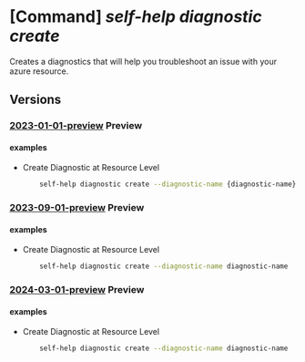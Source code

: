 # [Command] _self-help diagnostic create_

Creates a diagnostics that will help you troubleshoot an issue with your azure resource.

## Versions

### [2023-01-01-preview](/Resources/mgmt-plane/L3tzY29wZX0vcHJvdmlkZXJzL21pY3Jvc29mdC5oZWxwL2RpYWdub3N0aWNzL3t9/2023-01-01-preview.xml) **Preview**

<!-- mgmt-plane /{scope}/providers/microsoft.help/diagnostics/{} 2023-01-01-preview -->

#### examples

- Create Diagnostic at Resource Level
    ```bash
        self-help diagnostic create --diagnostic-name {diagnostic-name}  --insights [{solutionId:Demo2InsightV2}] --scope {scope}
    ```

### [2023-09-01-preview](/Resources/mgmt-plane/L3tzY29wZX0vcHJvdmlkZXJzL21pY3Jvc29mdC5oZWxwL2RpYWdub3N0aWNzL3t9/2023-09-01-preview.xml) **Preview**

<!-- mgmt-plane /{scope}/providers/microsoft.help/diagnostics/{} 2023-09-01-preview -->

#### examples

- Create Diagnostic at Resource Level
    ```bash
        self-help diagnostic create --diagnostic-name diagnostic-name  --insights [{solutionId:Demo2InsightV2}] --scope 'subscriptions/00000000-0000-0000-0000-000000000000/resourceGroups/myresourceGroup/providers/Microsoft.KeyVault/vaults/test-keyvault-non-read'
    ```

### [2024-03-01-preview](/Resources/mgmt-plane/L3tzY29wZX0vcHJvdmlkZXJzL21pY3Jvc29mdC5oZWxwL2RpYWdub3N0aWNzL3t9/2024-03-01-preview.xml) **Preview**

<!-- mgmt-plane /{scope}/providers/microsoft.help/diagnostics/{} 2024-03-01-preview -->

#### examples

- Create Diagnostic at Resource Level
    ```bash
        self-help diagnostic create --diagnostic-name diagnostic-name  --insights [{solutionId:Demo2InsightV2}] --scope 'subscriptions/00000000-0000-0000-0000-000000000000/resourceGroups/myresourceGroup/providers/Microsoft.KeyVault/vaults/test-keyvault-non-read'
    ```
